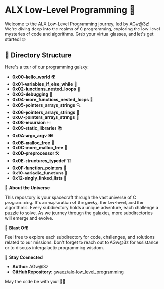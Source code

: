 # ALX Low-Level Programming 🚀

Welcome to the ALX Low-Level Programming journey, led by AGw@3z! We're diving deep into the realms of C programming, exploring the low-level mysteries of code and algorithms. Grab your virtual glasses, and let's get started! 🤓

## 📁 Directory Structure

Here's a tour of our programming galaxy:

- **0x00-hello_world** 🌍
- **0x01-variables_if_else_while** 🚦
- **0x02-functions_nested_loops** 🔄
- **0x03-debugging** 🐞
- **0x04-more_functions_nested_loops** 🤖
- **0x05-pointers_arrays_strings** 🔍
- **0x06-pointers_arrays_strings** 🔑
- **0x07-pointers_arrays_strings** 🔗
- **0x08-recursion** ♾️
- **0x09-static_libraries** 📚
- **0x0A-argc_argv** 🍽️
- **0x0B-malloc_free** 🧠
- **0x0C-more_malloc_free** 🧮
- **0x0D-preprocessor** 🛠️
- **0x0E-structures_typedef** 🏗️
- **0x0F-function_pointers** 📡
- **0x10-variadic_functions** 🧮
- **0x12-singly_linked_lists** 📓

🌟 **About the Universe**

This repository is your spacecraft through the vast universe of C programming. It's an exploration of the geeky, the low-level, and the algorithmic. Every subdirectory holds a unique adventure, each challenge a puzzle to solve. As we journey through the galaxies, more subdirectories will emerge and evolve.

🚀 **Blast Off!**

Feel free to explore each subdirectory for code, challenges, and solutions related to our missions. Don't forget to reach out to AGw@3z for assistance or to discuss intergalactic programming wisdom.

📡 **Stay Connected**

- **Author**: AGw@3z
- **GitHub Repository**: [gwaez/alx-low_level_programming](https://github.com/gwaez/alx-low_level_programming)

May the code be with you! 🌌✨

